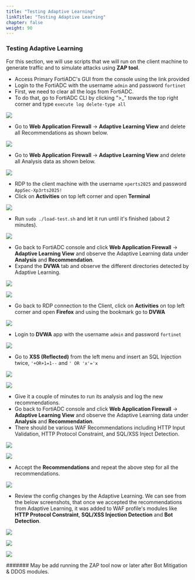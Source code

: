 ```yaml
---
title: "Testing Adaptive Learning"
linkTitle: "Testing Adaptive Learning"
chapter: false
weight: 90
---
```


### Testing Adaptive Learning

For this section, we will use scripts that we will run on the client machine to generate traffic and to simulate attacks using **ZAP tool**.

* Access Primary FortiADC's GUI from the console using the link provided
* Login to the FortiADC with the username ```admin``` and password ```fortinet```
* First, we need to clear all the logs from FortiADC. 
* To do that, go to FortiADC CLI by clicking ">_" towards the top right corner and type ```execute log delete-type all```

![](DVWA-Adaptive-Learning8.png)

* Go to **Web Application Firewall** → **Adaptive Learning View** and delete all Recommendations as shown below.

![](DVWA-Adaptive-Learning9.png)

* Go to **Web Application Firewall** → **Adaptive Learning View** and delete all Analysis data as shown below.
 
![](DVWA-Adaptive-Learning10.png)

* RDP to the client machine with the username ```xperts2025``` and password ```AppSec-Xp3rts2025!```
* Click on **Activities** on top left corner and open **Terminal**

![](Ubuntu-Client-1.png)

* Run ```sudo ./load-test.sh``` and let it run until it's finished (about 2 minutes).

![](Ubuntu-Client-2.png)

* Go back to FortiADC console and click **Web Application Firewall** → **Adaptive Learning View** and observe the Adaptive Learning data under **Analysis** and **Recommendation**.
* Expand the **DVWA** tab and observe the different directories detected by Adaptive Learning.

![](DVWA-Adaptive-Learning11.png)

![](DVWA-Adaptive-Learning12.png)

* Go back to RDP connection to the Client, click on **Activities** on top left corner and open **Firefox** and using the bookmark go to **DVWA**

![](DVWA-Adaptive-Learning13.png)

* Login to **DVWA** app with the username ```admin``` and password ```fortinet```

![](DVWA-Adaptive-Learning14.png)

* Go to **XSS (Reflected)** from the left menu and insert an SQL Injection twice, ```'+OR+1=1--``` and ```' OR 'x'='x```

![](DVWA-Adaptive-Learning15.png)

![](DVWA-Adaptive-Learning16.png)

* Give it a couple of minutes to run its analysis and log the new recommendations.
* Go back to FortiADC console and click **Web Application Firewall** → **Adaptive Learning View** and observe the Adaptive Learning data under **Analysis** and **Recommendation**.
* There should be various WAF Recommendations including HTTP Input Validation, HTTP Protocol Constraint, and SQL/XSS Inject Detection.

![](DVWA-Adaptive-Learning18.png)

![](DVWA-Adaptive-Learning17.png)


* Accept the **Recommendations** and repeat the above step for all the recommendations.

![](DVWA-Adaptive-Learning19.png)

* Review the config changes by the Adaptive Learning. We can see from the below screenshots, that once we accepted the recommendations from Adaptive Learning, it was added to WAF profile's modules like **HTTP Protocol Constraint**, **SQL/XSS Injection Detection** and **Bot Detection**.

![](DVWA-Adaptive-Learning20.png)

![](DVWA-Adaptive-Learning21.png)

![](DVWA-Adaptive-Learning22.png)


####### May be add running the ZAP tool now or later after Bot Mitigation & DDOS modules.